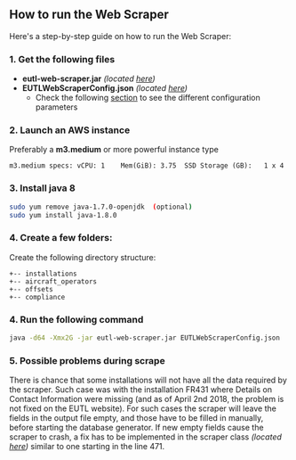 ## How to run the Web Scraper

Here's a step-by-step guide on how to run the Web Scraper:

### 1. Get the following files

* **eutl-web-scraper.jar** _(located [here](/dist/eutl-web-scraper.jar))_
* **EUTLWebScraperConfig.json** _(located [here](/EUTLWebScraperConfig.json))_
  * Check the following [section](/docs/ConfigurationParameters.md) to see the different configuration parameters 
 
### 2. Launch an AWS instance

  Preferably a **m3.medium** or more powerful instance type 
    
    m3.medium specs: vCPU: 1 	Mem(GiB): 3.75	SSD Storage (GB):	1 x 4 
 

### 3. Install java 8

``` bash
sudo yum remove java-1.7.0-openjdk  (optional)
sudo yum install java-1.8.0
```

### 4. Create a few folders:
  
  Create the following directory structure:
  
```.
+-- installations
+-- aircraft_operators
+-- offsets
+-- compliance
```

### 4. Run the following command

``` bash
java -d64 -Xmx2G -jar eutl-web-scraper.jar EUTLWebScraperConfig.json
```

### 5. Possible problems during scrape

There is chance that some installations will not have all the data required by the scraper. Such case was with the installation FR431 where Details on Contact Information were missing (and as of April 2nd 2018, the problem is not fixed on the EUTL website). For such cases the scraper will leave the fields in the output file empty, and those have to be filled in manually, before starting the database generator. If new empty fields cause the scraper to crash, a fix has to be implemented in the scraper class _(located [here](/src/main/java/org/sandbag/eutlws/EUTLWebScraper.java))_ similar to one starting in the line 471.

